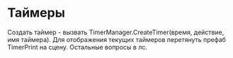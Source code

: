 # Таймеры
Создать таймер - вызвать TimerManager.CreateTimer(время, действие, имя таймера).
Для отображения текущих таймеров перетянуть префаб TimerPrint на сцену.
Остальные вопросы в лс.
